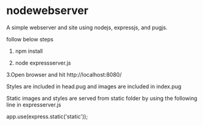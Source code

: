 # nodewebserver
A simple webserver and site using nodejs, expressjs, and pugjs.

follow below steps

 1. npm install

 2. node expressserver.js

 3.Open browser and hit http://localhost:8080/


 Styles are included in head.pug and images are included in index.pug

 Static images and styles are served from static folder by using the following line in expresserver.js

 app.use(express.static('static'));




